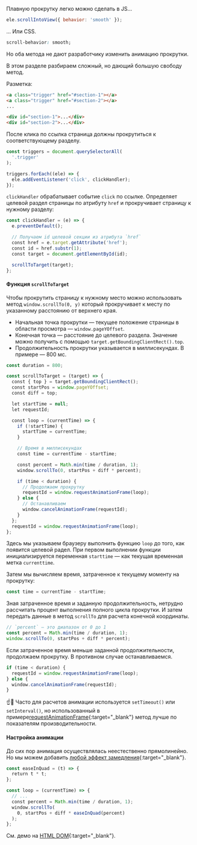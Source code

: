 Плавную прокрутку легко можно сделать в JS…

```js
ele.scrollIntoView({ behavior: 'smooth' });
```

… Или CSS.

```css
scroll-behavior: smooth;
```

Но оба метода не дают разработчику изменить анимацию прокрутки.

В этом разделе разбираем сложный, но дающий большую свободу метод.

Разметка:

```html
<a class="trigger" href="#section-1"></a>
<a class="trigger" href="#section-2"></a>
...

<div id="section-1">...</div>
<div id="section-2">...</div>
```

После клика по ссылка страница должны прокрутиться к соответствующему разделу.

```js
const triggers = document.querySelectorAll(
  '.trigger'
);

triggers.forEach((ele) => {
  ele.addEventListener('click', clickHandler);
});
```

`clickHandler` обрабатывает событие `click` по ссылке. Определяет целевой раздел страницы по атрибуту `href` и прокручивает страницу к нужному разделу:

```js
const clickHandler = (e) => {
  e.preventDefault();

  // Получаем id целевой секции из атрибута `href`
  const href = e.target.getAttribute('href');
  const id = href.substr(1);
  const target = document.getElementById(id);

  scrollToTarget(target);
};
```

#### Функция `scrollToTarget`

Чтобы прокрутить страницу к нужному место можно использовать метод `window.scrollTo(0, y)` который прокручивает к месту по указанному расстоянию от верхнего края.

- Начальная точка прокрутки — текущее положение страницы в области просмотра — `window.pageYOffset`.
- Конечная точка — расстояние до целевого раздела. Значение можно получить с помощью `target.getBoundingClientRect().top`.
- Продолжительность прокрутки указывается в миллисекундах. В примере — 800 мс.

```js
const duration = 800;

const scrollToTarget = (target) => {
  const { top } = target.getBoundingClientRect();
  const startPos = window.pageYOffset;
  const diff = top;

  let startTime = null;
  let requestId;

  const loop = (currentTime) => {
    if (!startTime) {
      startTime = currentTime;
    }

    // Время в миллисекундах
    const time = currentTime - startTime;

    const percent = Math.min(time / duration, 1);
    window.scrollTo(0, startPos + diff * percent);

    if (time < duration) {
      // Продолжаем прокрутку
      requestId = window.requestAnimationFrame(loop);
    } else {
      // Останавливаем
      window.cancelAnimationFrame(requestId);
    }
  };
  requestId = window.requestAnimationFrame(loop);
};
```

Здесь мы указываем браузеру выполнить функцию `loop` до того, как появится целевой радел. При первом выполнении функции инициализируется переменная `starttime` — как текущая временная метка `currenttime`.

Затем мы вычисляем время, затраченное к текущему моменту на прокрутку:

```js
const time = currentTime - startTime;
```

Зная затраченное время и заданную продолжительность, нетрудно рассчитать процент выполнения полного цикла прокрутки. И затем передать данные в метод `scrollTo` для расчета конечной координаты.

```js
// `percent` — это диапазон от 0 до 1
const percent = Math.min(time / duration, 1);
window.scrollTo(0, startPos + diff * percent);
```

Если затраченное время меньше заданной продолжительности, продолжаем прокрутку. В противном случае останавливаемся.

```js
if (time < duration) {
  requestId = window.requestAnimationFrame(loop);
} else {
  window.cancelAnimationFrame(requestId);
}
```

☝️🧐 Часто для расчетов анимации используется `setTimeout()` или `setInterval()`, но использованный  в примере[requestAnimationFrame](https://developer.mozilla.org/ru/docs/Web/API/window/requestAnimationFrame){:target="_blank"} метод лучше по показателям производительности.

#### Настройка анимации

До сих пор анимация осуществлялась неестественно прямолинейно. Но мы можем добавить [любой эффект замедления](https://1loc.dev/misc/easing-functions/){:target="_blank"}.

```js
const easeInQuad = (t) => {
  return t * t;
};

const loop = (currentTime) => {
  // ...
  const percent = Math.min(time / duration, 1);
  window.scrollTo(
    0, startPos + diff * easeInQuad(percent)
  );
};
```

См. демо на [HTML DOM](https://htmldom.dev/demo/scroll-to-an-element-smoothly/index.htm){:target="_blank"}.
